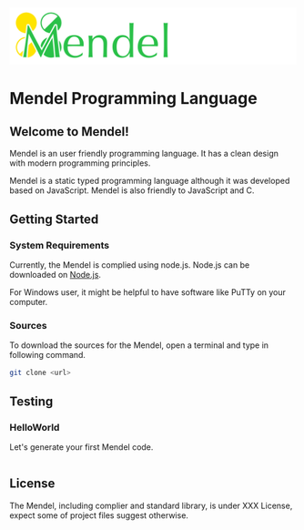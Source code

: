 ![Mendel Logo](mendel_logo_small.png)

# Mendel Programming Language

## Welcome to Mendel!

Mendel is an user friendly programming language. It has a clean design with modern programming principles. 

Mendel is a static typed programming language although it was developed based on JavaScript. Mendel is also friendly to JavaScript and C.

## Getting  Started

### System Requirements

Currently, the Mendel is complied using node.js. Node.js can be downloaded on [Node.js](https://nodejs.org).

For Windows user, it might be helpful to have software like PuTTy on your computer.

### Sources

To download the sources for the Mendel, open a terminal and  type in following command.

```bash
git clone <url>
```

## Testing

### HelloWorld

Let's generate your first Mendel code. 

```

```

## License

The Mendel, including complier and standard library, is under XXX License, expect some of project files suggest otherwise.
